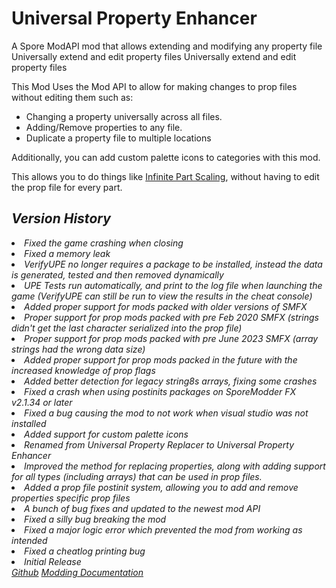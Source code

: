 # Universal Property Enhancer
<web-summary>A Spore ModAPI mod that allows extending and modifying any property file</web-summary>
<link-summary>Universally extend and edit property files</link-summary>
<card-summary>Universally extend and edit property files</card-summary>

<include from="Snippets.topic" element-id="requires-mod-api"/>
<include from="Snippets.topic" element-id="api-only-mod"/>

This Mod Uses the Mod API to allow for making changes to prop files without editing them such as:
- Changing a property universally across all files.
- Adding/Remove properties to any file.
- Duplicate a property file to multiple locations

Additionally, you can add custom palette icons to categories with this mod.

This allows you to do things like [Infinite Part Scaling](Infinite-Part-Scaling.md), without having to edit the prop file for every part.

<include from="Snippets.topic" element-id="mod-download"/>
<var name="download" value="https://github.com/Zarklord/UniversalPropertyEnhancer/releases/download/v1.2.0/UPEv1.2.0.sporemod"/>
<var name="issue" value="https://github.com/Zarklord/UniversalPropertyEnhancer/issues"/>

## Version History
<deflist collapsible="true" default-state="collapsed">
    <def title="v1.2.0" default-state="expanded">
    <list>
        <li>Fixed the game crashing when closing</li>
        <li>Fixed a memory leak</li>
        <li>VerifyUPE no longer requires a package to be installed, instead the data is generated, tested and then removed dynamically</li>
        <li>UPE Tests run automatically, and print to the log file when launching the game (VerifyUPE can still be run to view the results in the cheat console)</li>
        <li>Added proper support for mods packed with older versions of SMFX
            <list>
                <li>Proper support for prop mods packed with pre Feb 2020 SMFX (strings didn't get the last character serialized into the prop file)</li>
                <li>Proper support for prop mods packed with pre June 2023 SMFX (array strings had the wrong data size)</li>
            </list>
        </li>
        <li>Added proper support for prop mods packed in the future with the increased knowledge of prop flags</li>
    </list>
    </def>
    <def title="v1.1.3">
        <list>
            <li>Added better detection for legacy string8s arrays, fixing some crashes</li>
        </list>
    </def>
    <def title="v1.1.2">
        <list>
            <li>Fixed a crash when using postinits packages on SporeModder FX v2.1.34 or later</li>
        </list>
    </def>
    <def title="v1.1.1">
        <list>
            <li>Fixed a bug causing the mod to not work when visual studio was not installed</li>
        </list>
    </def>
    <def title="v1.1.0">
        <list>
            <li>Added support for custom palette icons</li>
        </list>
    </def>
    <def title="v1.0.0">
        <list>
            <li>Renamed from Universal Property Replacer to Universal Property Enhancer</li>
            <li>Improved the method for replacing properties, along with adding support for all types (including arrays) that can be used in prop files.</li>
            <li>Added a prop file postinit system, allowing you to add and remove properties specific prop files</li>
            <li>A bunch of bug fixes and updated to the newest mod API</li>
        </list>
    </def>
    <def title="v0.2.1">
        <list>
            <li>Fixed a silly bug breaking the mod</li>
        </list>
    </def>
    <def title="v0.2.0">
        <list>
            <li>Fixed a major logic error which prevented the mod from working as intended</li>
        </list>
    </def>
    <def title="v0.1.1">
        <list>
            <li>Fixed a cheatlog printing bug</li>
        </list>
    </def>
    <def title="v0.1.0">
        <list>
            <li>Initial Release</li>
        </list>
    </def>
</deflist>

<seealso style="cards">
    <category ref="external">
        <a href="https://github.com/Zarklord/UniversalPropertyEnhancer/" summary="Source Code">Github</a>
    </category>
    <category ref="docs">
        <a href="https://zarklord.github.io/UniversalPropertyEnhancer/documentation.html" summary="Universal Property Enhancer Docs">Modding Documentation</a>
    </category>
</seealso>